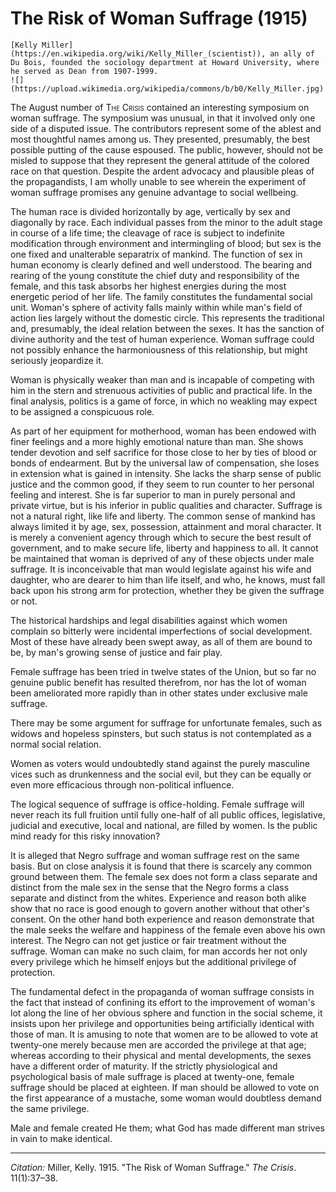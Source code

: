 <!--
title:   The Risk of Woman Suffrage
author:  Miller, Kelly
journal: The Crisis
year:    1915
volume:  11
issue:   1
pages:   37-38
-->
# The Risk of Woman Suffrage (1915)

```{margin}
[Kelly Miller](https://en.wikipedia.org/wiki/Kelly_Miller_(scientist)), an ally of Du Bois, founded the sociology department at Howard University, where he served as Dean from 1907-1999.
![](https://upload.wikimedia.org/wikipedia/commons/b/b0/Kelly_Miller.jpg)
```

The August number of <span style="font-variant:small-caps;">The Crisis</span> contained an interesting symposium on woman suffrage. The symposium was unusual, in that it involved only one side of a disputed issue. The contributors represent some of the ablest and most thoughtful names among us. They presented, presumably, the best possible putting of the cause espoused. The public, however, should not be misled to suppose that they represent the general attitude of the colored race on that question. Despite the ardent advocacy and plausible pleas of the propagandists, I am wholly unable to see wherein the experiment of woman suffrage promises any genuine advantage to social wellbeing.

The human race is divided horizontally by age, vertically by sex and diagonally by race. Each individual passes from the minor to the adult stage in course of a life time; the cleavage of race is subject to indefinite modification through environment and intermingling of blood; but sex is the one fixed and unalterable separatrix of mankind. The function of sex in human economy is clearly defined and well understood. The bearing and rearing of the young constitute the chief duty and responsibility of the female, and this task absorbs her highest energies during the most energetic period of her life. The family constitutes the fundamental social unit. Woman's sphere of activity falls mainly within while man's field of action lies largely without the domestic circle. This represents the traditional and, presumably, the ideal relation between the sexes. It has the sanction of divine authority and the test of human experience. Woman suffrage could not possibly enhance the harmoniousness of this relationship, but might seriously jeopardize it.

Woman is physically weaker than man and is incapable of competing with him in the stern and strenuous activities of public and practical life. In the final analysis, politics is a game of force, in which no weakling may expect to be assigned a conspicuous role.

As part of her equipment for motherhood, woman has been endowed with finer feelings and a more highly emotional nature than man. She shows tender devotion and self sacrifice for those close to her by ties of blood or bonds of endearment. But by the universal law of compensation, she loses in extension what is gained in intensity. She lacks the sharp sense of public justice and the common good, if they seem to run counter to her personal feeling and interest. She is far superior to man in purely personal and private virtue, but is his inferior in public qualities and character. Suffrage is not a natural right, like life and liberty. The common sense of mankind has always limited it by age, sex, possession, attainment and moral character. It is merely a convenient agency through which to secure the best result of government, and to make secure life, liberty and happiness to all. It cannot be maintained that woman is deprived of any of these objects under male suffrage. It is inconceivable that man would legislate against his wife and daughter, who are dearer to him than life itself, and who, he knows, must fall back upon his strong arm for protection, whether they be given the suffrage or not.

The historical hardships and legal disabilities against which women complain so bitterly were incidental imperfections of social development. Most of these have already been swept away, as all of them are bound to be, by man's growing sense of justice and fair play.

Female suffrage has been tried in twelve states of the Union, but so far no genuine public benefit has resulted therefrom, nor has the lot of woman been ameliorated more rapidly than in other states under exclusive male suffrage.

There may be some argument for suffrage for unfortunate females, such as widows and hopeless spinsters, but such status is not contemplated as a normal social relation.

Women as voters would undoubtedly stand against the purely masculine vices such as drunkenness and the social evil, but they can be equally or even more efficacious through non-political influence.

The logical sequence of suffrage is office-holding. Female suffrage will never reach its full fruition until fully one-half of all public offices, legislative, judicial and executive, local and national, are filled by women. Is the public mind ready for this risky innovation?

It is alleged that Negro suffrage and woman suffrage rest on the same basis. But on close analysis it is found that there is scarcely any common ground between them. The female sex does not form a class separate and distinct from the male sex in the sense that the Negro forms a class separate and distinct from the whites. Experience and reason both alike show that no race is good enough to govern another without that other's consent. On the other hand both experience and reason demonstrate that the male seeks the welfare and happiness of the female even above his own interest. The Negro can not get justice or fair treatment without the suffrage. Woman can make no such claim, for man accords her not only every privilege which he himself enjoys but the additional privilege of protection.

The fundamental defect in the propaganda of woman suffrage consists in the fact that instead of confining its effort to the improvement of woman's lot along the line of her obvious sphere and function in the social scheme, it insists upon her privilege and opportunities being artificially identical with those of man. It is amusing to note that women are to be allowed to vote at twenty-one merely because men are accorded the privilege at that age; whereas according to their physical and mental developments, the sexes have a different order of maturity. If the strictly physiological and psychological basis of male suffrage is placed at twenty-one, female suffrage should be placed at eighteen. If man should be allowed to vote on the first appearance of a mustache, some woman would doubtless demand the same privilege.

Male and female created He them; what God has made different man strives in vain to make identical.

____________________

*Citation:* Miller, Kelly. 1915. "The Risk of Woman Suffrage." *The Crisis*. 11(1):37&ndash;38.
